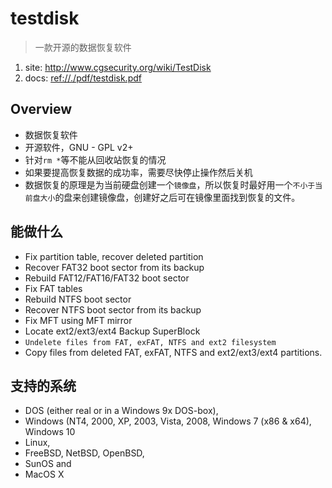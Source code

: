 # testdisk

> 一款开源的数据恢复软件

1. site: <http://www.cgsecurity.org/wiki/TestDisk>
1. docs: <ref://./pdf/testdisk.pdf>

## Overview

* 数据恢复软件
* 开源软件，GNU - GPL v2+
* 针对`rm *`等不能从回收站恢复的情况
* 如果要提高恢复数据的成功率，需要尽快停止操作然后关机
* 数据恢复的原理是为当前硬盘创建一个`镜像盘`，所以恢复时最好用一个`不小于当前盘大小`的盘来创建镜像盘，创建好之后可在镜像里面找到恢复的文件。



## 能做什么
* Fix partition table, recover deleted partition
* Recover FAT32 boot sector from its backup
* Rebuild FAT12/FAT16/FAT32 boot sector
* Fix FAT tables
* Rebuild NTFS boot sector
* Recover NTFS boot sector from its backup
* Fix MFT using MFT mirror
* Locate ext2/ext3/ext4 Backup SuperBlock
* `Undelete files from FAT, exFAT, NTFS and ext2 filesystem`
* Copy files from deleted FAT, exFAT, NTFS and ext2/ext3/ext4 partitions.



## 支持的系统
* DOS (either real or in a Windows 9x DOS-box),
* Windows (NT4, 2000, XP, 2003, Vista, 2008, Windows 7 (x86 & x64), Windows 10
* Linux,
* FreeBSD, NetBSD, OpenBSD,
* SunOS and
* MacOS X



